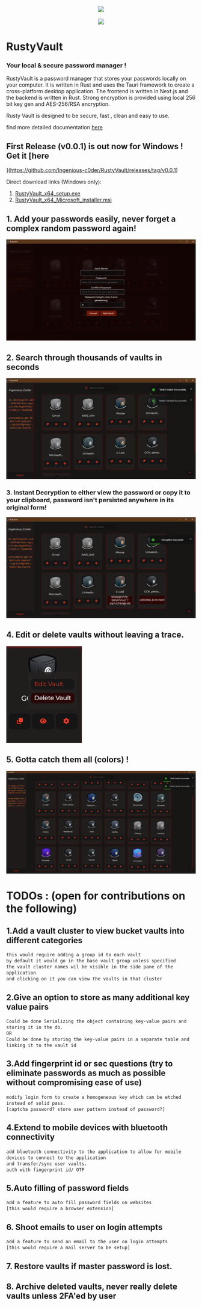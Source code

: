 <p align="center"> 
    <img width="200"  src="https://github.com/Ingenious-c0der/RustyVault/assets/76046349/c3cc0f15-11b4-4d82-844c-afde4d8e60dc" />
</p>
<p align="center"> 
    <img width="800"  src="https://github.com/Ingenious-c0der/RustyVault/assets/76046349/7b119fb3-aca3-4372-9569-a68cf4752294" />
</p>

# RustyVault

### Your local & secure password manager !

RustyVault is a password manager that stores your passwords locally on your computer. It is written in Rust and uses the Tauri framework to create a cross-platform desktop application. The frontend is written in Next.js and the backend is written in Rust. Strong encryption is provided using local 256 bit key gen and AES-256/RSA encryption.

Rusty Vault is designed to be secure, fast , clean and easy to use.

find more detailed documentation [here](documentation.md)

## First Release (v0.0.1) is out now for Windows ! Get it [here
](https://github.com/Ingenious-c0der/RustyVault/releases/tag/v0.0.1)

Direct download links (Windows only):

1. [RustyVault_x64_setup.exe
   ](https://github.com/Ingenious-c0der/RustyVault/releases/download/v0.0.1/RustyVault_0.0.1_x64-setup.exe)
2. [RustyVault_x64_Microsoft_installer.msi](https://github.com/Ingenious-c0der/RustyVault/releases/download/v0.0.1/RustyVault_0.0.1_x64_en-US.msi)

## 1. Add your passwords easily, never forget a complex random password again!

![1702578510073](image/README/1702578510073.png)

## 2. Search through thousands of vaults in seconds

![1702578410843](image/README/1702578410843.png)

### 3. Instant Decryption to either view the password or copy it to your clipboard, password isn't persisted anywhere in its original form!

![1702578490058](image/README/1702578490058.png)

## 4. Edit or delete vaults without leaving a trace.

![1702578904600](image/README/1702578904600.png)

## 5. Gotta catch them all (colors) !

![1702580111729](image/README/1702580111729.png)

# TODOs : (open for contributions on the following)

## 1.Add a vault cluster to view bucket vaults into different categories

    this would require adding a group id to each vault
    by default it would go in the base vault group unless specified
    the vault cluster names wil be visible in the side pane of the application
    and clicking on it you can view the vaults in that cluster

## 2.Give an option to store as many additional key value pairs

    Could be done Serializing the object containing key-value pairs and storing it in the db.
    OR
    Could be done by storing the key-value pairs in a separate table and linking it to the vault id

## 3.Add fingerprint id or sec questions (try to eliminate passwords as much as possible without compromising ease of use)

    modify login form to create a homogeneous key which can be etched instead of solid pass.
    [captcha password? store user pattern instead of password?]

## 4.Extend to mobile devices with bluetooth connectivity

    add bluetooth connectivity to the application to allow for mobile devices to connect to the application
    and transfer/sync user vaults.
    auth with fingerprint id/ OTP

## 5.Auto filling of password fields

    add a feature to auto fill password fields on websites
    [this would require a browser extension]

## 6. Shoot emails to user on login attempts

    add a feature to send an email to the user on login attempts
    [this would require a mail server to be setup]

## 7. Restore vaults if master password is lost.

## 8. Archive deleted vaults, never really delete vaults unless 2FA'ed by user
